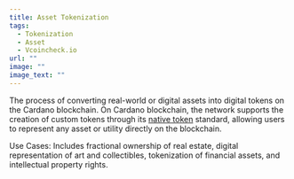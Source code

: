 ```yaml
---
title: Asset Tokenization
tags:
  - Tokenization
  - Asset
  - Vcoincheck.io
url: ""
image: ""
image_text: ""
---
```


The process of converting real-world or digital assets into digital tokens on the Cardano blockchain. On Cardano blockchain, the network supports the creation of custom tokens through its [native token](https://www.essentialcardano.io/glossary/native-tokens) standard, allowing users to represent any asset or utility directly on the blockchain.

Use Cases: Includes fractional ownership of real estate, digital representation of art and collectibles, tokenization of financial assets, and intellectual property rights.
